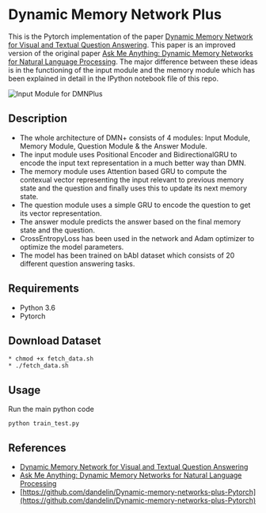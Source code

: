 # Dynamic Memory Network Plus

This is the Pytorch implementation of the paper [Dynamic Memory Network for Visual and Textual Question Answering](https://arxiv.org/abs/1603.01417). This paper is an improved version of the original paper [Ask Me Anything: Dynamic Memory Networks for Natural Language Processing](https://arxiv.org/pdf/1506.07285.pdf). The major difference between these ideas is in the functioning of the input module and the memory module which has been explained in detail in the IPython notebook file of this repo.

![Input Module for DMNPlus](https://raw.githubusercontent.com/hardik2396/Dynamic-Memory-network-plus/master/inputModule.png?token=AOUtTAtTVniqEEuulNufBGDcuXUTSG5Qks5bGvMewA%3D%3D)

## Description
- The whole architecture of DMN+ consists of 4 modules: Input Module, Memory Module, Question Module & the Answer Module.
- The input module uses Positional Encoder and BidirectionalGRU to encode the input text representation in a much better way than DMN.
- The memory module uses Attention based GRU to compute the contexual vector representing the input relevant to previous memory state and the question and finally uses this to update its next memory state.
- The question module uses a simple GRU to encode the question to get its vector representation.
- The answer module predicts the answer based on the final memory state and the question.
- CrossEntropyLoss has been used in the network and Adam optimizer to optimize the model parameters.
- The model has been trained on bAbI dataset which consists of 20 different question answering tasks.

## Requirements
  * Python 3.6
  * Pytorch
## Download Dataset
  ```
  * chmod +x fetch_data.sh
  * ./fetch_data.sh
 ```
## Usage
 Run the main python code
 ```
 python train_test.py
 ```

## References
- [Dynamic Memory Network for Visual and Textual Question Answering](https://arxiv.org/abs/1603.01417)
- [Ask Me Anything: Dynamic Memory Networks for Natural Language Processing](https://arxiv.org/pdf/1506.07285.pdf)
- [https://github.com/dandelin/Dynamic-memory-networks-plus-Pytorch](https://github.com/dandelin/Dynamic-memory-networks-plus-Pytorch)

